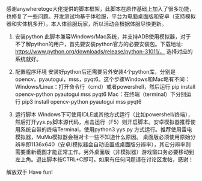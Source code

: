感谢anywheretogo大佬提供的脚本框架，此脚本在原作基础上加入了很多功能，也修复了一些问题。开发测试均基于体验服，平台为电脑桌面版和安卓（支持模拟器和实体机多开）。本人体验服玩家，所以活动会根据体服尽快更新。

1. 安装python
此脚本兼容Windows/Mac系统，并支持ADB使用模拟器，对于不了解python的用户，首先要安装python官方的必要安装包。下载地址: https://www.python.org/downloads/release/python-31011/， 选择对应的系统就好。

2. 配置程序环境
安装好python后还需要另外安装4个python库，分别是opencv，pyautogui，mss，pyqt6。这个步骤Windows和Mac略有不同：
Windows/Linux：打开命令行（cmd）或者powershell，然后运行 pip install opencv-python pyautogui mss pyqt6
Mac：在终端（terminal）下分别运行 pip3 install opencv-python pyautogui mss pyqt6

3. 运行脚本
Windows下可使用IDLE或其他方式运行（比如powershell/终端），然后打开yys.py脚本源代码，点击运行（F5）则开启脚本。安卓模拟器推荐使用系统自带的终端Terminal，使用python3 yys.py 方式运行。推荐使用雷电模拟器，MuMu模拟器会相对卡一些不知道什么原因。
桌面版必须使用原始分辨率即1136x640（安卓/模拟器会自动设置成桌面版分辨率），其它分辨率则需要重新截图才能正常工作。另外桌面版（非模拟器）游戏窗口务必要移动到左上角。退出脚本按CTRL+C即可。如果有任何问题请在讨论区发帖，感谢！

解放双手 Have fun!
